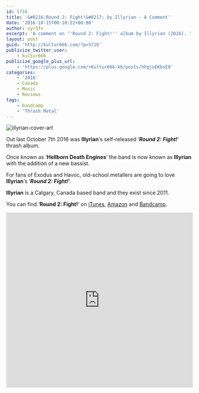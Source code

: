 ```yaml
---
id: 5716
title: '&#8216;Round 2: Fight!&#8217; by Illyrian - A Comment'
date: '2016-10-15T00:10:22+00:00'
author: syr3fx
excerpt: 'A comment on ''Round 2: Fight!'' album by Illyrian (2016). '
layout: post
guid: 'http://kultur666.com/?p=5716'
publicize_twitter_user:
    - kultur666
publicize_google_plus_url:
    - 'https://plus.google.com/+Kultur666-k6/posts/hhqjuEKbsE8'
categories:
    - '2016'
    - Canada
    - Music
    - Reviews
tags:
    - bandcamp
    - 'Thrash Metal'
---
```


![illyrian-cover-art](http://localhost:8080/wp-content/uploads/2016/10/illyrian-cover-art.jpg)

Out last October 7th 2016 was **Illyrian**‘s self-released ‘***Round 2: Fight!***‘ thrash album.

Once known as ‘**Hellborn Death Engines**‘ the band is now known as **Illyrian** with the addition of a new bassist.

For fans of Exodus and Havoc, old-school metallers are going to love **Illyrian**‘s ‘***Round 2: Fight!***‘.

**Illyrian** is a Calgary, Canada based band and they exist since 2011.

You can find ‘**Round 2: Fight!**‘ on [iTunes](https://itunes.apple.com/us/album/round-2-fight!/id1148232477?ign-mpt=uo%3D4), [Amazon](https://www.amazon.com/Round-2-Fight-Illyrian/dp/B01LA74RAK/) and [Bandcamp](https://illyrian.bandcamp.com/album/round-2-fight).

<iframe style="border: 0; width: 100%; height: 472px;" src="https://bandcamp.com/EmbeddedPlayer/album=689770069/size=large/bgcol=333333/linkcol=e99708/tracklist=false/transparent=true/" seamless></iframe>